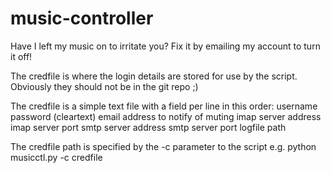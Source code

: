 music-controller
================

Have I left my music on to irritate you? Fix it by emailing my account to turn it off!


The credfile is where the login details are stored for use by the script. Obviously they should not be in the 
git repo ;)

The credfile is a simple text file with a field per line in this order:
    username
    password (cleartext)
    email address to notify of muting
    imap server address
    imap server port
    smtp server address
    smtp server port
    logfile path

The credfile path is specified by the -c parameter to the script e.g.
    python musicctl.py -c credfile

